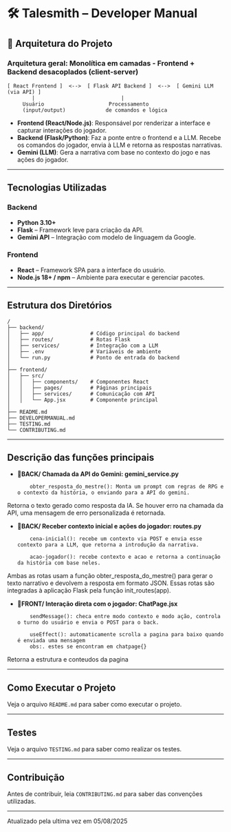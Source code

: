 # 🛠️ Talesmith – Developer Manual

## 🧱 Arquitetura do Projeto

### Arquitetura geral: **Monolítica em camadas - Frontend + Backend desacoplados (client-server)**

```
[ React Frontend ]  <-->  [ Flask API Backend ]  <-->  [ Gemini LLM (via API) ]
        |                            |
     Usuário                     Processamento
     (input/output)             de comandos e lógica
```

- **Frontend (React/Node.js)**: Responsável por renderizar a interface e capturar interações do jogador.
- **Backend (Flask/Python)**: Faz a ponte entre o frontend e a LLM. Recebe os comandos do jogador, envia à LLM e retorna as respostas narrativas.
- **Gemini (LLM)**: Gera a narrativa com base no contexto do jogo e nas ações do jogador.

---

## Tecnologias Utilizadas

### Backend
- **Python 3.10+**
- **Flask** – Framework leve para criação da API.
- **Gemini API** – Integração com modelo de linguagem da Google.

### Frontend
- **React** – Framework SPA para a interface do usuário.
- **Node.js 18+ / npm** – Ambiente para executar e gerenciar pacotes.

---

## Estrutura dos Diretórios

```plaintext
/
├── backend/
│   ├── app/               # Código principal do backend
│   ├── routes/            # Rotas Flask
│   ├── services/          # Integração com a LLM
│   ├── .env               # Variáveis de ambiente
│   └── run.py             # Ponto de entrada do backend
│
├── frontend/
│   ├── src/
│   │   ├── components/    # Componentes React
│   │   ├── pages/         # Páginas principais
│   │   ├── services/      # Comunicação com API
│   │   └── App.jsx        # Componente principal
│
├── README.md
├── DEVELOPERMANUAL.md
├── TESTING.md
└── CONTRIBUTING.md
```

---

## Descrição das funções principais

- 📂**BACK/ Chamada da API do Gemini: gemini_service.py**

          obter_resposta_do_mestre(): Monta um prompt com regras de RPG e o contexto da história, o enviando para a API do gemini.

Retorna o texto gerado como resposta da IA. Se houver erro na chamada da API, uma mensagem de erro personalizada é retornada.

- 📂**BACK/ Receber contexto inicial e ações do jogador: routes.py**

          cena-inicial(): recebe um contexto via POST e envia esse contexto para a LLM, que retorna a introdução da narrativa.

          acao-jogador(): recebe contexto e acao e retorna a continuação da história com base neles.

Ambas as rotas usam a função obter_resposta_do_mestre() para gerar o texto narrativo e devolvem a resposta em formato JSON. Essas rotas são integradas à aplicação Flask pela função init_routes(app).

- 📂**FRONT/ Interação direta com o jogador: ChatPage.jsx**
          
          sendMessage(): checa entre modo contexto e modo ação, controla o turno do usuário e envia o POST para o back.

          useEffect(): automaticamente scrolla a pagina para baixo quando é enviada uma mensagem
          obs:. estes se encontram em chatpage{}

Retorna a estrutura e conteudos da pagina

---

## Como Executar o Projeto

Veja o arquivo `README.md` para saber como executar o projeto.

---
## Testes

Veja o arquivo `TESTING.md` para saber como realizar os testes.

---
## Contribuição

Antes de contribuir, leia `CONTRIBUTING.md` para saber das convenções utilizadas.

---
Atualizado pela ultima vez em 05/08/2025
